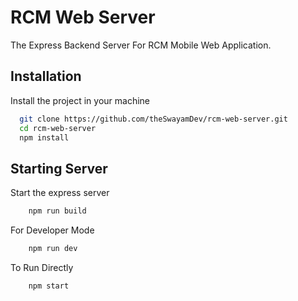 
# RCM Web Server

The Express Backend Server For RCM Mobile Web Application.


## Installation

Install the project in your machine

```bash
  git clone https://github.com/theSwayamDev/rcm-web-server.git
  cd rcm-web-server
  npm install
```

## Starting Server
Start the express server

```bash
    npm run build
```
For Developer Mode
```bash
    npm run dev
```
To Run Directly
```bash
    npm start
```
